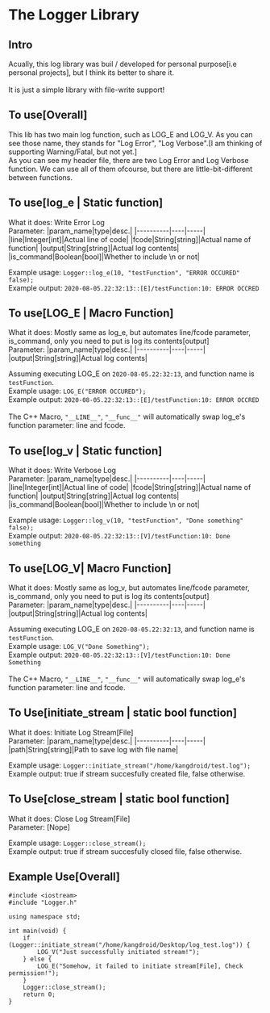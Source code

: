The Logger Library
===================

Intro
------
Acually, this log library was buil / developed for personal purpose[i.e personal projects], but I think its better to share it.<br><br>
It is just a simple library with file-write support!

To use[Overall]
------
This lib has two main log function, such as LOG_E and LOG_V. As you can see those name, they stands for "Log Error", "Log Verbose".[I am thinking of supporting Warning/Fatal, but not yet.] <br>
As you can see my header file, there are two Log Error and Log Verbose function. We can use all of them ofcourse, but there are little-bit-different between functions.

To use[log_e | Static function]
-------------------------------
What it does: Write Error Log<br>
Parameter:
|param_name|type|desc.|
|----------|----|-----|
|line|Integer[int]|Actual line of code|
|fcode|String[string]|Actual name of function|
|output|String[string]|Actual log contents|
|is_command|Boolean[bool]|Whether to include \n or not|

Example usage: ``Logger::log_e(10, "testFunction", "ERROR OCCURED" false);``<br>
Example output: ``2020-08-05.22:32:13::[E]/testFunction:10: ERROR OCCRED``

To use[LOG_E | Macro Function]
-------------------------------
What it does: Mostly same as log_e, but automates line/fcode parameter, is_command, only you need to put is log its contents[output]<br>
Parameter:
|param_name|type|desc.|
|----------|----|-----|
|output|String[string]|Actual log contents|

Assuming executing LOG_E on ``2020-08-05.22:32:13``, and function name is ``testFunction``.<br>
Example usage: ``LOG_E("ERROR OCCURED");``<br>
Example output: ``2020-08-05.22:32:13::[E]/testFunction:10: ERROR OCCRED``<br><br>
The C++ Macro, ``"__LINE__"``, ``"__func__"`` will automatically swap log_e's function parameter: line and fcode.

To use[log_v | Static function]
-------------------------------
What it does: Write Verbose Log<br>
Parameter:
|param_name|type|desc.|
|----------|----|-----|
|line|Integer[int]|Actual line of code|
|fcode|String[string]|Actual name of function|
|output|String[string]|Actual log contents|
|is_command|Boolean[bool]|Whether to include \n or not|

Example usage: ``Logger::log_v(10, "testFunction", "Done something" false);``<br>
Example output: ``2020-08-05.22:32:13::[V]/testFunction:10: Done something``

To use[LOG_V| Macro Function]
-------------------------------
What it does: Mostly same as log_v, but automates line/fcode parameter, is_command, only you need to put is log its contents[output]<br>
Parameter:
|param_name|type|desc.|
|----------|----|-----|
|output|String[string]|Actual log contents|

Assuming executing LOG_E on ``2020-08-05.22:32:13``, and function name is ``testFunction``.<br>
Example usage: ``LOG_V("Done Something");``<br>
Example output: ``2020-08-05.22:32:13::[V]/testFunction:10: Done Something``<br><br>
The C++ Macro, ``"__LINE__"``, ``"__func__"`` will automatically swap log_e's function parameter: line and fcode.

To Use[initiate_stream | static bool function]
----------------------------------------------
What it does: Initiate Log Stream[File]<br>
Parameter:
|param_name|type|desc.|
|----------|----|-----|
|path|String[string]|Path to save log with file name|

Example usage: ``Logger::initiate_stream("/home/kangdroid/test.log");``<br>
Example output: true if stream succesfully created file, false otherwise.


To Use[close_stream | static bool function]
----------------------------------------------
What it does: Close Log Stream[File]<br>
Parameter: [Nope]

Example usage: ``Logger::close_stream();``<br>
Example output: true if stream succesfully closed file, false otherwise.


Example Use[Overall]
--------------------
```
#include <iostream>
#include "Logger.h"

using namespace std;

int main(void) {
    if (Logger::initiate_stream("/home/kangdroid/Desktop/log_test.log")) {
        LOG_V("Just successfully initiated stream!");
    } else {
        LOG_E("Somehow, it failed to initiate stream[File], Check permission!");
    }
    Logger::close_stream();
    return 0;
}
```